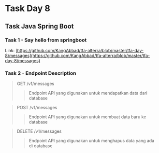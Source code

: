 # Task Day 8

## Task Java Spring Boot

### Task 1 - Say hello from springboot

Link: [https://github.com/KangAbbad/tfa-alterra/blob/master/tfa-day-8/messages](https://github.com/KangAbbad/tfa-alterra/blob/master/tfa-day-8/messages)

### Task 2 - Endpoint Description

> GET /v1/messages
>> Endpoint API yang digunakan untuk mendapatkan data dari database

> POST /v1/messages
>> Endpoint API yang digunakan untuk membuat data baru ke database

> DELETE /v1/messages
>> Endpoint API yang digunakan untuk menghapus data yang ada di database
